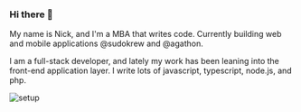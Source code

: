 ### Hi there 👋

My name is Nick, and I'm a MBA that writes code. Currently building web and mobile applications @sudokrew and @agathon.

I am a full-stack developer, and lately my work has been leaning into the front-end application layer. I write lots of javascript, typescript, node.js, and php.

![setup](https://user-images.githubusercontent.com/35090461/104110203-75742b00-5279-11eb-9242-defae2915951.jpg)

<!--
**gambinish/gambinish** is a ✨ _special_ ✨ repository because its `README.md` (this file) appears on your GitHub profile.

Here are some ideas to get you started:

- 🔭 I’m currently working on ...
- 🌱 I’m currently learning ...
- 👯 I’m looking to collaborate on ...
- 🤔 I’m looking for help with ...
- 💬 Ask me about ...
- 📫 How to reach me: ...
- 😄 Pronouns: ...
- ⚡ Fun fact: ...
-->

